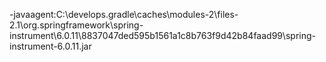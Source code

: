 -javaagent:C:\develops\.gradle\caches\modules-2\files-2.1\org.springframework\spring-instrument\6.0.11\8837047ded595b1561a1c8b763f9d42b84faad99\spring-instrument-6.0.11.jar